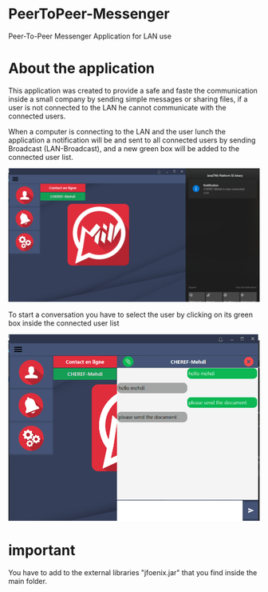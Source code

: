 # PeerToPeer-Messenger
Peer-To-Peer Messenger Application for LAN use

# About the application

This application was created to provide a safe and faste the communication inside a small company by sending simple messages or sharing files, if a user is not connected to the LAN he cannot communicate with the connected users.

When a computer is connecting to the LAN and the user lunch the application a notification will be and sent to all connected users by sending Broadcast (LAN-Broadcast), and a new green box will be added to the connected user list.

![alt text](https://github.com/CHEREF-Mehdi/PeerToPeer-Messenger/blob/master/ReadMeImages/Screenshot%20(5).png)

To start a conversation you have to select the user by clicking on its green box  inside the connected user list

![alt text](https://github.com/CHEREF-Mehdi/PeerToPeer-Messenger/blob/master/ReadMeImages/Screenshot%20(6).png)


# important
You have to add to the external libraries "jfoenix.jar" that you find inside the main folder.
